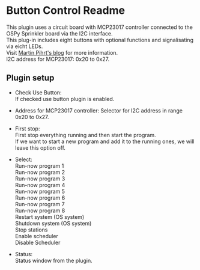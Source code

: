 Button Control Readme
====

This plugin uses a circuit board with MCP23017 controller connected to the OSPy Sprinkler board via the I2C interface.  
This plug-in includes eight buttons with optional functions and signalisating via eicht LEDs.  
Visit <a href="https://pihrt.com/elektronika/323-moje-raspberry-pi-plugin-ospy-8-tlacitek-8-led">Martin Pihrt's blog</a> for more information.    
I2C address for MCP23017: 0x20 to 0x27.  

Plugin setup
-----------
* Check Use Button:  
  If checked use button plugin is enabled.  

* Address for MCP23017 controller:
  Selector for I2C address in range 0x20 to 0x27.  

* First stop:  
  First stop everything running and then start the program.   
  If we want to start a new program and add it to the running ones, we will leave this option off.  

* Select:  
  Run-now program 1  
  Run-now program 2  
  Run-now program 3  
  Run-now program 4  
  Run-now program 5  
  Run-now program 6  
  Run-now program 7  
  Run-now program 8  
  Restart system (OS system)  
  Shutdown system (OS system)  
  Stop stations  
  Enable scheduler  
  Disable Scheduler  
* Status:  
  Status window from the plugin.   
